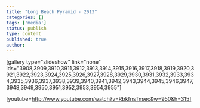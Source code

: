 ```yaml
---
title: "Long Beach Pyramid - 2013"
categories: []
tags: ['media']
status: publish
type: content
published: true
author: 
---
```

[gallery type="slideshow" link="none" ids="3908,3909,3910,3911,3912,3913,3914,3915,3916,3917,3918,3919,3920,3921,3922,3923,3924,3925,3926,3927,3928,3929,3930,3931,3932,3933,3934,3935,3936,3937,3938,3939,3940,3941,3942,3943,3944,3945,3946,3947,3948,3949,3950,3951,3952,3953,3954,3955"]

[youtube=http://www.youtube.com/watch?v=RbkfnsTnsec&w=950&h=315]

